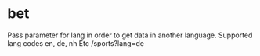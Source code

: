 # bet

Pass parameter for lang in order to get data in another language. Supported lang codes en, de, nh
Etc /sports?lang=de

